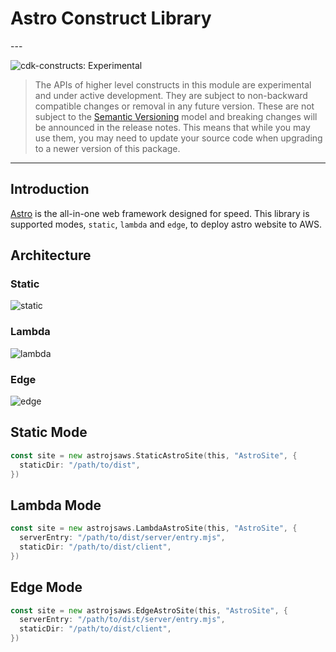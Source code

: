 # Astro Construct Library

<!--BEGIN STABILITY BANNER-->---


![cdk-constructs: Experimental](https://img.shields.io/badge/cdk--constructs-experimental-important.svg?style=for-the-badge)

> The APIs of higher level constructs in this module are experimental and under active development.
> They are subject to non-backward compatible changes or removal in any future version. These are
> not subject to the [Semantic Versioning](https://semver.org/) model and breaking changes will be
> announced in the release notes. This means that while you may use them, you may need to update
> your source code when upgrading to a newer version of this package.

---
<!--END STABILITY BANNER-->

## Introduction

[Astro](https://astro.build/) is the all-in-one web framework designed for speed. This library is supported modes, `static`, `lambda` and `edge`, to deploy astro website to AWS.

## Architecture

### Static

![static](https://raw.githubusercontent.com/helbing/astrojs-aws/main/docs/static/architecture/static.png)

### Lambda

![lambda](https://raw.githubusercontent.com/helbing/astrojs-aws/main/docs/static/architecture/lambda.png)

### Edge

![edge](https://raw.githubusercontent.com/helbing/astrojs-aws/main/docs/static/architecture/edge.png)

## Static Mode

```go
const site = new astrojsaws.StaticAstroSite(this, "AstroSite", {
  staticDir: "/path/to/dist",
})
```

## Lambda Mode

```go
const site = new astrojsaws.LambdaAstroSite(this, "AstroSite", {
  serverEntry: "/path/to/dist/server/entry.mjs",
  staticDir: "/path/to/dist/client",
})
```

## Edge Mode

```go
const site = new astrojsaws.EdgeAstroSite(this, "AstroSite", {
  serverEntry: "/path/to/dist/server/entry.mjs",
  staticDir: "/path/to/dist/client",
})
```
